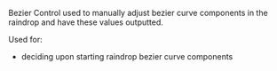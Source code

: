 Bezier Control used to manually adjust bezier curve components in the raindrop and have these values outputted.

Used for:
  - deciding upon starting raindrop bezier curve components
